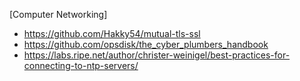 [Computer Networking]
- https://github.com/Hakky54/mutual-tls-ssl
- https://github.com/opsdisk/the_cyber_plumbers_handbook
- https://labs.ripe.net/author/christer-weinigel/best-practices-for-connecting-to-ntp-servers/
